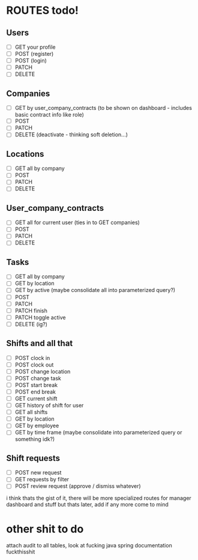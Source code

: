 # ROUTES todo!

## Users
- [ ] GET your profile
- [ ] POST (register)
- [ ] POST (login)
- [ ] PATCH
- [ ] DELETE

## Companies
- [ ] GET by user_company_contracts (to be shown on dashboard - includes basic contract info like role)
- [ ] POST
- [ ] PATCH
- [ ] DELETE (deactivate - thinking soft deletion...)

## Locations
- [ ] GET all by company
- [ ] POST
- [ ] PATCH
- [ ] DELETE

## User_company_contracts
- [ ] GET all for current user (ties in to GET companies)
- [ ] POST
- [ ] PATCH
- [ ] DELETE

## Tasks
- [ ] GET all by company
- [ ] GET by location
- [ ] GET by active  (maybe consolidate all into parameterized query?)
- [ ] POST
- [ ] PATCH
- [ ] PATCH finish
- [ ] PATCH toggle active
- [ ] DELETE (ig?)

## Shifts and all that
- [ ] POST clock in
- [ ] POST clock out
- [ ] POST change location
- [ ] POST change task
- [ ] POST start break
- [ ] POST end break
- [ ] GET current shift
- [ ] GET history of shift for user
- [ ] GET all shifts
- [ ] GET by location
- [ ] GET by employee
- [ ] GET by time frame (maybe consolidate into parameterized query or something idk?)

## Shift requests
- [ ] POST new request
- [ ] GET requests by filter
- [ ] POST review request (approve / dismiss whatever)

i think thats the gist of it, there will be more specialized routes for manager dashboard and stuff but thats later, add if any more come to mind

# other shit to do

attach audit to all tables, look at fucking java spring documentation fuckthisshit
